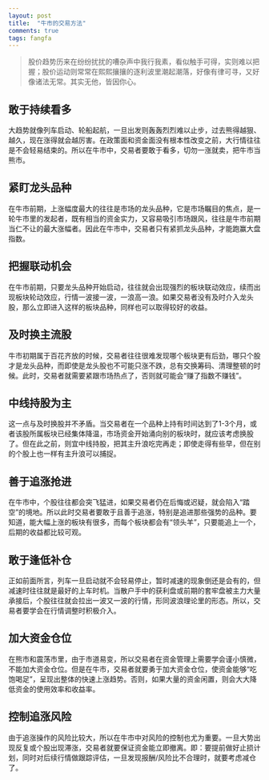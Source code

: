 ```yaml
---
layout: post
title:  "牛市的交易方法"
comments: true
tags: fangfa
---
```

> 股价趋势历来在纷纷扰扰的嘈杂声中我行我素，看似触手可得，实则难以把握；股价运动则常常在熙熙攘攘的逐利波里潮起潮落，好像有律可寻，又好像诸法无常。其实无他，皆因你心。

## 敢于持续看多
大趋势就像列车启动、轮船起航，一旦出发则轰轰烈烈难以止步，过去熊得越狠、越久，现在涨得就会越厉害。在政策面和资金面没有根本性改变之前，大行情往往是不会轻易结束的。所以在牛市中，交易者要敢于看多，切勿一涨就卖，把牛市当熊市。
 
## 紧盯龙头品种
在牛市前期，上涨幅度最大的往往是市场的龙头品种，它是市场瞩目的焦点，是一轮牛市里的发起者，既有相当的资金实力，又容易吸引市场跟风，往往是牛市前期当仁不让的最大涨幅者。因此在牛市中，交易者只有紧抓龙头品种，才能跑赢大盘指数。
 
## 把握联动机会
在牛市前期，只要龙头品种开始启动，往往就会出现强烈的板块联动效应，续而出现板块轮动效应，行情一波接一波，一浪高一浪。如果交易者没有及时介入龙头股，那么立即进入这样的板块品种，同样也可以取得较好的收益。
 
## 及时换主流股
牛市初期属于百花齐放的时候，交易者往往很难发现哪个板块更有后劲，哪只个股才是龙头品种，而即使是龙头股也不可能只涨不跌，总有交换筹码、清理整顿的时候。此时，交易者就需要紧跟市场热点了，否则就可能会“赚了指数不赚钱”。
 
## 中线持股为主
这一点与及时换股并不矛盾。当交易者在一个品种上持有时间达到了1-3个月，或者该股所属板块已经集体降温，市场资金开始涌向别的板块时，就应该考虑换股了。但在此之前，则宜中线持股，把其主升浪吃完再走；即使走得有些早，但在别的个股上也一样有主升浪可以捕捉。
 
## 善于追涨抢进
在牛市中，个股往往都会突飞猛进，如果交易者仍在后悔或迟疑，就会陷入“踏空”的境地。所以此时交易者要敢于且善于追涨，特别是追进那些强势的品种。要知道，能大幅上涨的板块有很多，而每个板块都会有“领头羊”，只要能追上一个，后期的收益都比较可观。
 
## 敢于逢低补仓
正如前面所言，列车一旦启动就不会轻易停止，暂时减速的现象倒还是会有的，但减速时往往就是最好的上车时机。当散户手中的获利盘或前期的套牢盘被主力大量承接后，个股往往就会拉出一波又一波的行情，形同波浪理论里的形态。所以，交易者要学会在行情调整时积极介入。
 
## 加大资金仓位
在熊市和震荡市里，由于市道易变，所以交易者在资金管理上需要学会谨小慎微，不能加大资金仓位。但是在牛市，交易者就要勇于加大资金仓位，使资金能够“吃饱喝足”，呈现出整体的快速上涨趋势。否则，如果大量的资金闲置，则会大大降低资金的使用效率和收益率。
 
## 控制追涨风险
由于追涨操作的风险比较大，所以在牛市中对风险的控制也尤为重要。一旦大势出现反复或个股出现滞涨，交易者就要保证资金能立即撤离。即：要提前做好止损计划，同时对后续行情做跟踪评估，一旦发现报酬/风险比不合理时，就要考虑减仓了。